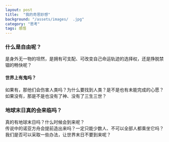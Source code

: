 ```yaml
---
layout: post
title:  "我的奇思妙想"
background: "/assets/images/  .jpg"
category: "思考"
tags: 感悟
---
```



### 什么是自由呢？
是身外无一物的坦然，是拥有可支配、可改变自己命运轨迹的选择权，还是挣脱禁锢的畅快呢？  

#### 世界上有鬼吗？
如果有，那他们会伤害人类吗？为什么要找到人类？是不是也有未能完成的心愿？  
如果没有，那是不是也没有了神、没有了三生三世？

### 地球末日真的会来临吗？
真的有地球末日吗？什么时候会到来呢？   
传说中的诺亚方舟会提前造出来吗？一定只能少数人、不可以全部人都乘坐它吗？  
我们是否可以采取一些办法，让世界末日不要到来呢？
